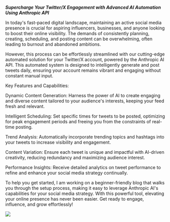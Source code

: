 ***Supercharge Your Twitter/X Engagement with Advanced AI Automation Using Anthropic API***

In today's fast-paced digital landscape, maintaining an active social media presence is crucial for aspiring influencers, businesses, and anyone looking to boost their online visibility. The demands of consistently planning, creating, scheduling, and posting content can be overwhelming, often leading to burnout and abandoned ambitions.

However, this process can be effortlessly streamlined with our cutting-edge automated solution for your Twitter/X account, powered by the Anthropic AI API. This automated system is designed to intelligently generate and post tweets daily, ensuring your account remains vibrant and engaging without constant manual input.

Key Features and Capabilities:

Dynamic Content Generation: Harness the power of AI to create engaging and diverse content tailored to your audience's interests, keeping your feed fresh and relevant.

Intelligent Scheduling: Set specific times for tweets to be posted, optimizing for peak engagement periods and freeing you from the constraints of real-time posting.

Trend Analysis: Automatically incorporate trending topics and hashtags into your tweets to increase visibility and engagement.

Content Variation: Ensure each tweet is unique and impactful with AI-driven creativity, reducing redundancy and maximizing audience interest.

Performance Insights: Receive detailed analytics on tweet performance to refine and enhance your social media strategy continually.

To help you get started, I am working on a beginner-friendly blog that walks you through the setup process, making it easy to leverage Anthropic AI's capabilities for your social media strategy. With this powerful tool, elevating your online presence has never been easier. Get ready to engage, influence, and grow effortlessly!

![](https://komarev.com/ghpvc/?username=ibuyrare)
